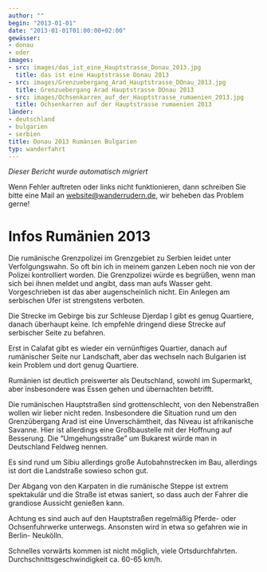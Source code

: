 ```yaml
---
author: ""
begin: "2013-01-01"
date: "2013-01-01T01:00:00+02:00"
gewässer:
- donau
- oder
images:
- src: images/das_ist_eine_Hauptstrasse_Donau_2013.jpg
  title: das ist eine Hauptstrasse Donau 2013
- src: images/Grenzuebergang_Arad_Hauptstrasse_DOnau_2013.jpg
  title: Grenzuebergang Arad Hauptstrasse DOnau 2013
- src: images/Ochsenkarren_auf_der_Hauptstrasse_rumaenien_2013.jpg
  title: Ochsenkarren auf der Hauptstrasse rumaenien 2013
länder:
- deutschland
- bulgarien
- serbien
title: Donau 2013 Rumänien Bulgarien
typ: wanderfahrt
---
```



*Dieser Bericht wurde automatisch migriert*

Wenn Fehler auftreten oder links nicht funktionieren, dann schreiben Sie bitte eine Mail an website@wanderrudern.de, wir beheben das Problem gerne!



# Infos Rumänien 2013


Die rumänische Grenzpolizei im Grenzgebiet zu Serbien leidet unter Verfolgungswahn. So oft bin ich in meinem ganzen Leben noch nie von der Polizei kontrolliert worden. Die Grenzpolizei würde es begrüßen, wenn man sich bei ihnen meldet und angibt, dass man aufs Wasser geht. Vorgeschrieben ist das aber augenscheinlich nicht. Ein Anlegen am serbischen Ufer ist strengstens verboten.

Die Strecke im Gebirge bis zur Schleuse Djerdap I gibt es genug Quartiere, danach überhaupt keine. Ich empfehle dringend diese Strecke auf serbischer Seite zu befahren.

Erst in Calafat gibt es wieder ein vernünftiges Quartier, danach auf rumänischer Seite nur Landschaft, aber das wechseln nach Bulgarien ist kein Problem und dort genug Quartiere.

Rumänien ist deutlich preiswerter als Deutschland, sowohl im Supermarkt, aber insbesondere was Essen gehen und übernachten betrifft.

Die rumänischen Hauptstraßen sind grottenschlecht, von den Nebenstraßen wollen wir lieber nicht reden. Insbesondere die Situation rund um den Grenzübergang Arad ist eine Unverschämtheit, das Niveau ist afrikanische Savanne. Hier ist allerdings eine Großbaustelle mit der Hoffnung auf Besserung. Die “Umgehungsstraße” um Bukarest würde man in Deutschland Feldweg nennen.

Es sind rund um Sibiu allerdings große Autobahnstrecken im Bau, allerdings ist dort die Landstraße sowieso schon gut.

Der Abgang von den Karpaten in die rumänische Steppe ist extrem spektakulär und die Straße ist etwas saniert, so dass auch der Fahrer die grandiose Aussicht genießen kann.

Achtung es sind auch auf den Hauptstraßen regelmäßig Pferde- oder Ochsenfuhrwerke unterwegs. Ansonsten wird in etwa so gefahren wie in Berlin- Neukölln.

Schnelles vorwärts kommen ist nicht möglich, viele Ortsdurchfahrten. Durchschnittsgeschwindigkeit ca. 60-65 km/h.